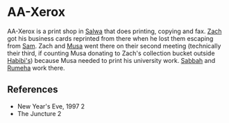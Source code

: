 # AA-Xerox
AA-Xerox is a print shop in [Salwa](../Salwa.md) that does printing, copying and fax. [Zach](../../Person/Zach.md) got his business cards reprinted from there when he lost them escaping from [Sam](../../Person/Sam.md). Zach and [Musa](../../Person/Musa.md) went there on their second meeting (technically their third, if counting Musa donating to Zach's collection bucket outside [Habibi's](Location/Commercial/Habibis.md)) because Musa needed to print his university work. [Sabbah](../../Person/Sabbah.md) and [Rumeha](../../Person/Rumeha.md) work there.

## References
- New Year's Eve, 1997 2
- The Juncture 2
